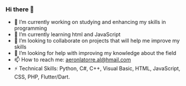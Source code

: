 ### Hi there 👋

- 🔭 I’m currently working on studying and enhancing my skills in programming
- 🌱 I’m currently learning html and JavaScript
- 👯 I’m looking to collaborate on projects that will help me improve my skills
- 🤔 I’m looking for help with improving my knowledge about the field
- 📫 How to reach me: aeronlatorre.al@hmail.com
- ⚡ Technical Skills: Python, C#, C++, Visual Basic, HTML, JavaScript, CSS, PHP, Flutter/Dart.
  

